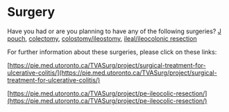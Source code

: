 <h1>Surgery</h1>

Have you had or are you planning to have any of the following surgeries? [J pouch](jpouch), [colectomy](colectomy), [colostomy/ileostomy](colestomy), [ileal/ileocolonic resection](ileal)

For further information about these surgeries, please click on these links: 

[https://pie.med.utoronto.ca/TVASurg/project/surgical-treatment-for-ulcerative-colitis/](https://pie.med.utoronto.ca/TVASurg/project/surgical-treatment-for-ulcerative-colitis/)

[https://pie.med.utoronto.ca/TVASurg/project/pe-ileocolic-resection/](https://pie.med.utoronto.ca/TVASurg/project/pe-ileocolic-resection/)


